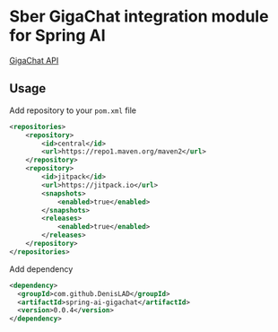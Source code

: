 # Sber GigaChat integration module for Spring AI

[GigaChat API](https://developers.sber.ru/portal/products/gigachat-api)

## Usage

Add repository to your `pom.xml` file

```xml
<repositories>
    <repository>
        <id>central</id>
        <url>https://repo1.maven.org/maven2</url>
    </repository>
    <repository>
        <id>jitpack</id>
        <url>https://jitpack.io</url>
        <snapshots>
            <enabled>true</enabled>
        </snapshots>
        <releases>
            <enabled>true</enabled>
        </releases>
    </repository>
</repositories>
```

Add dependency

```xml
<dependency>
  <groupId>com.github.DenisLAD</groupId>
  <artifactId>spring-ai-gigachat</artifactId>
  <version>0.0.4</version>
</dependency>
```